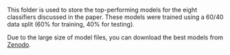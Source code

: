 This folder is used to store the top-performing models for the eight classifiers discussed in the paper. These models were trained using a 60/40 data split (60% for training, 40% for testing). 

Due to the large size of model files, you can download the best models from [Zenodo](https://zenodo.org/records/15754700/files/save_models(0.4)_18.zip?download=1).
